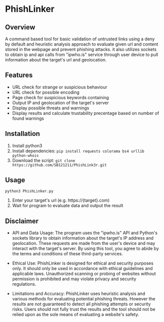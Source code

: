 # PhishLinker

## Overview
A command based tool for basic validation of untrusted links using a deny by default and heuristic analysis approach to evaluate given url and content stored in the webpage and prevent phishing attacks.
it also utilizes sockets to obtain ip and api calls from "ipwho.is" service through user device to pull information about the target's url and geolocation.

## Features
- URL check for strange or suspicious behaviour
- URL check for possible encoding
- Page check for suspicious keywords containing
- Output IP and geolocation of the target's server
- Display possible threats and warnings
- Display results and calculate trustability precentage based on number of found warnings

## Installation
1. Install python3
2. Install dependencies:
`pip install requests colorama bs4 urllib python-whois`
4. Download the script:
`git clone https://github.com/SB121211/PhishLink3r.git`

## Usage
`python3 PhishLinker.py`
1. Enter your target's url (e.g. https://{target}.com)
2. Wait for program to evaluate data and output the result

## Disclaimer
- API and Data Usage: The program uses the "ipwho.is" API and Python's sockets library to obtain information about the target's IP address and geolocation. These requests are made from the user's device and may interact with the target's server. By using this tool, you agree to abide by the terms and conditions of these third-party services.

- Ethical Use: PhishLinker is designed for ethical and security purposes only. It should only be used in accordance with ethical guidelines and applicable laws. Unauthorized scanning or probing of websites without permission is prohibited and may violate privacy and security regulations.

- Limitations and Accuracy: PhishLinker uses heuristic analysis and various methods for evaluating potential phishing threats. However the results are not guaranteed to detect all phishing attempts or security risks. Users should not fully trust the results and the tool should not be relied upon as the sole means of evaluating a website's safety.
